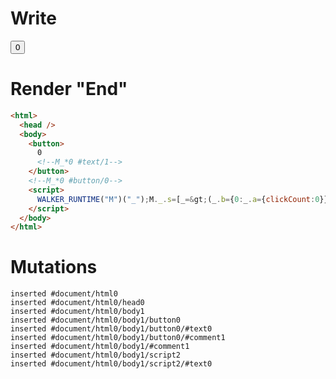 # Write
  <button>0<!--M_*0 #text/1--></button><!--M_*0 #button/0--><script>WALKER_RUNTIME("M")("_");M._.s=[_=>(_.b={0:_.a={clickCount:0}},_.a.increment=_._["packages/translator-tags/src/__tests__/fixtures/basic-counter-const-event-handler/template.marko_0/_"](_.a),_.b)];M._.e=[0,"packages/translator-tags/src/__tests__/fixtures/basic-counter-const-event-handler/template.marko_0_increment"];M._.d=1;M._.w()</script>


# Render "End"
```html
<html>
  <head />
  <body>
    <button>
      0
      <!--M_*0 #text/1-->
    </button>
    <!--M_*0 #button/0-->
    <script>
      WALKER_RUNTIME("M")("_");M._.s=[_=&gt;(_.b={0:_.a={clickCount:0}},_.a.increment=_._["packages/translator-tags/src/__tests__/fixtures/basic-counter-const-event-handler/template.marko_0/_"](_.a),_.b)];M._.e=[0,"packages/translator-tags/src/__tests__/fixtures/basic-counter-const-event-handler/template.marko_0_increment"];M._.d=1;M._.w()
    </script>
  </body>
</html>
```

# Mutations
```
inserted #document/html0
inserted #document/html0/head0
inserted #document/html0/body1
inserted #document/html0/body1/button0
inserted #document/html0/body1/button0/#text0
inserted #document/html0/body1/button0/#comment1
inserted #document/html0/body1/#comment1
inserted #document/html0/body1/script2
inserted #document/html0/body1/script2/#text0
```